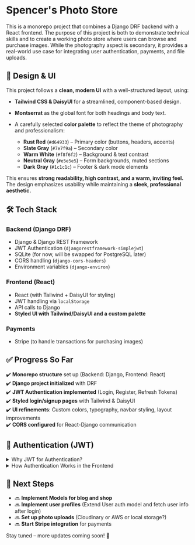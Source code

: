 # Spencer's Photo Store

This is a monorepo project that combines a Django DRF backend with a React frontend. The purpose of this project is both to demonstrate technical skills and to create a working photo store where users can browse and purchase images. While the photography aspect is secondary, it provides a real-world use case for integrating user authentication, payments, and file uploads.

## 🎨 Design & UI

This project follows a **clean, modern UI** with a well-structured layout, using:

- **Tailwind CSS & DaisyUI** for a streamlined, component-based design.
- **Montserrat** as the global font for both headings and body text.
- A carefully selected **color palette** to reflect the theme of photography and professionalism:

  - **Rust Red** (`#d64933`) – Primary color (buttons, headers, accents)
  - **Slate Gray** (`#7e7f9a`) – Secondary color
  - **Warm White** (`#f8f6f2`) – Background & text contrast
  - **Neutral Gray** (`#e5e5e5`) – Form backgrounds, muted sections
  - **Dark Gray** (`#1c1c1c`) – Footer & dark mode elements

This ensures **strong readability, high contrast, and a warm, inviting feel.** The design emphasizes usability while maintaining a **sleek, professional aesthetic.**  

## 🛠 Tech Stack

### Backend (Django DRF)

- Django & Django REST Framework
- JWT Authentication (`djangorestframework-simplejwt`)
- SQLite (for now, will be swapped for PostgreSQL later)
- CORS handling (`django-cors-headers`)
- Environment variables (`django-environ`)

### Frontend (React)

- React (with Tailwind + DaisyUI for styling)
- JWT handling via `localStorage`
- API calls to Django
- **Styled UI with Tailwind/DaisyUI and a custom palette**

### Payments

- Stripe (to handle transactions for purchasing images)

## ✅ Progress So Far

✔️ **Monorepo structure** set up (Backend: Django, Frontend: React)  
✔️ **Django project initialized** with DRF  
✔️ **JWT Authentication implemented** (Login, Register, Refresh Tokens)  
✔️ **Styled login/signup pages** with Tailwind & DaisyUI  
✔️ **UI refinements**: Custom colors, typography, navbar styling, layout improvements  
✔️ **CORS configured** for React-Django communication  

## 🔐 Authentication (JWT)  

<details>
  <summary>Why JWT for Authentication?</summary>

I chose JWT (JSON Web Tokens) instead of session-based authentication because:

- It works well with a React frontend (tokens are stored in localStorage or cookies).
- It's scalable – allows mobile apps or third-party clients to authenticate easily.
- No reliance on Django's built-in session handling, making it better for APIs.
- Tokens can be refreshed without requiring the user to log in again immediately.

JWT is a widely used method for securing stateless APIs, making it a good fit for this project.

</details>

<details>
  <summary>How Authentication Works in the Frontend</summary>

- When a user logs in, they receive an **access token** and a **refresh token** from Django.
- The **access token** is stored in `localStorage` and used in API requests for authentication.
- If the access token **expires**, the frontend automatically sends the **refresh token** to Django to get a new access token.
- Protected routes (like `/dashboard`) check if a user is authenticated before allowing access.

✅ **Login & Registration:**  
Users enter their credentials → React sends a request to Django → Django returns JWT tokens → Tokens are stored → User is redirected.  

✅ **Token Handling:**  
Access tokens are used for quick authentication, while refresh tokens extend session life without requiring a re-login.

✅ **Protected Routes:**  
Pages like `/dashboard` require authentication and will **redirect to login** if the user is not logged in.

</details>

## 🚀 Next Steps

- 🔜 **Implement Models for blog and shop**
- 🔜 **Implement user profiles** (Extend User auth model and fetch user info after login)
- 🔜 **Set up photo uploads** (Cloudinary or AWS or local storage?)
- 🔜 **Start Stripe integration** for payments

Stay tuned – more updates coming soon! 🎉
